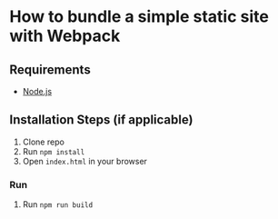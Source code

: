 # How to bundle a simple static site with Webpack



## Requirements

* [Node.js](http://nodejs.org/)


## Installation Steps (if applicable)

1. Clone repo
2. Run `npm install`
3. Open `index.html` in your browser


### Run 

1. Run `npm run build`



